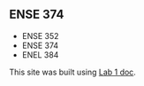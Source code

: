 ## ENSE 374

* ENSE 352
* ENSE 374
* ENEL 384

This site was built using [Lab 1 doc](https://adamtilson.github.io/labs/ense-374/lab-1/#part5highqualitygithubrepos).